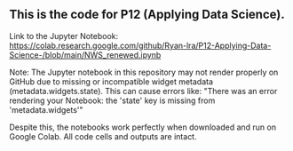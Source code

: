 ## This is the code for P12 (Applying Data Science).

Link to the Jupyter Notebook: https://colab.research.google.com/github/Ryan-lra/P12-Applying-Data-Science-/blob/main/NWS_renewed.ipynb

Note: The Jupyter notebook in this repository may not render properly on GitHub due to missing or incompatible widget metadata (metadata.widgets.state).
This can cause errors like:
"There was an error rendering your Notebook: the 'state' key is missing from 'metadata.widgets'"

Despite this, the notebooks work perfectly when downloaded and run on Google Colab. All code cells and outputs are intact.
